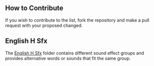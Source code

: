 <!-- toc -->
<!-- tocstop -->

## How to Contribute

If you wish to contribute to the list, fork the repository and make a pull request with your proposed changed.

## English H Sfx

The [English H Sfx](./H-sfx-EN/) folder contains different sound effect groups and provides alternative words or sounds that fit the same group.

